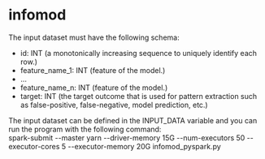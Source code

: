 # infomod
The input dataset must have the following schema:
- id: INT (a monotonically increasing sequence to uniquely identify each row.)
- feature_name_1: INT (feature of the model.)
- ...
- feature_name_n: INT (feature of the model.)
- target: INT (the target outcome that is used for pattern extraction such as false-positive, false-negative, model prediction, etc.)

The input dataset can be defined in the INPUT_DATA variable and you can run the program with the following command:  
spark-submit --master yarn --driver-memory 15G --num-executors 50 --executor-cores 5 --executor-memory 20G infomod_pyspark.py
